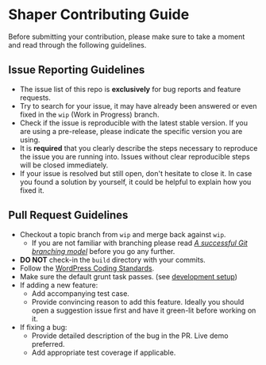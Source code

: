 # Shaper Contributing Guide

Before submitting your contribution, please make sure to take a moment and read through the following guidelines.

## Issue Reporting Guidelines

- The issue list of this repo is **exclusively** for bug reports and feature requests.
- Try to search for your issue, it may have already been answered or even fixed in the `wip` (Work in Progress) branch.
- Check if the issue is reproducible with the latest stable version. If you are using a pre-release, please indicate the specific version you are using.
- It is **required** that you clearly describe the steps necessary to reproduce the issue you are running into. Issues without clear reproducible steps will be closed immediately.
- If your issue is resolved but still open, don't hesitate to close it. In case you found a solution by yourself, it could be helpful to explain how you fixed it.

## Pull Request Guidelines

- Checkout a topic branch from `wip` and merge back against `wip`.
    - If you are not familiar with branching please read [_A successful Git branching model_](http://nvie.com/posts/a-successful-git-branching-model/) before you go any further.
- **DO NOT** check-in the `build` directory with your commits.
- Follow the [WordPress Coding Standards](https://make.wordpress.org/core/handbook/coding-standards/).
- Make sure the default grunt task passes. (see [development setup](#development-setup))
- If adding a new feature:
    - Add accompanying test case.
    - Provide convincing reason to add this feature. Ideally you should open a suggestion issue first and have it green-lit before working on it.
- If fixing a bug:
    - Provide detailed description of the bug in the PR. Live demo preferred.
    - Add appropriate test coverage if applicable.
